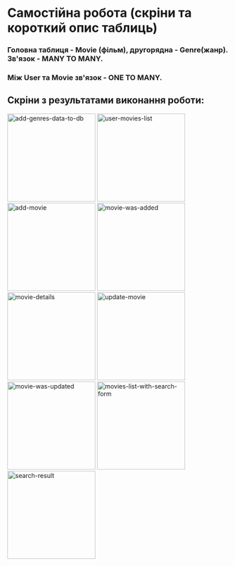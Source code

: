 # Самостійна робота (скріни та короткий опис таблиць) 

### Головна таблиця - Movie (фільм), другорядна - Genre(жанр). Зв'язок - MANY TO MANY.
### Між User та Movie зв'язок - ONE TO MANY.

## Скріни з результатами виконання роботи:
<img width="200" alt="add-genres-data-to-db" src="https://github.com/user-attachments/assets/f55ef6a4-2e48-4146-90b6-7699e2f947b6" />
<img width="200" alt="user-movies-list" src="https://github.com/user-attachments/assets/a42302bd-7358-4ee3-a83d-338468d8a0d4" />
<img width="200" alt="add-movie" src="https://github.com/user-attachments/assets/c0be7622-34e7-478e-9eba-a380b48a7c43" />
<img width="200" alt="movie-was-added" src="https://github.com/user-attachments/assets/b4c666af-72dc-40cc-8fd9-1bf512db78ba" />
<img width="200" alt="movie-details" src="https://github.com/user-attachments/assets/1fb48708-4ce9-44d8-89a9-189d7f79f62a" />
<img width="200" alt="update-movie" src="https://github.com/user-attachments/assets/d1ce48d3-9115-4ba6-884b-1e68411642c8" />
<img width="200" alt="movie-was-updated" src="https://github.com/user-attachments/assets/eafea9e8-15f7-48e7-82ad-00f7f4e6ad6f" />
<img width="200" alt="movies-list-with-search-form" src="https://github.com/user-attachments/assets/0921a95d-2a19-4f5b-ab91-0ecbeafbee3f" />
<img width="200" alt="search-result" src="https://github.com/user-attachments/assets/69ccc116-0673-4310-9ea9-66a27135a3bf" />




